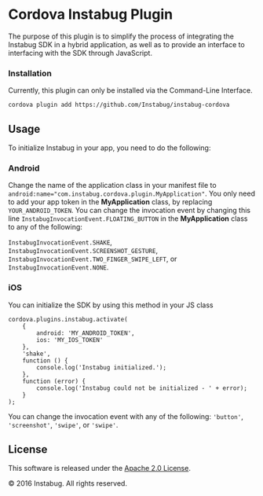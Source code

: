 Cordova Instabug Plugin
=================================

The purpose of this plugin is to simplify the process of integrating the Instabug SDK in a hybrid application, as well as to provide an interface to interfacing with the SDK through JavaScript.


### Installation
Currently, this plugin can only be installed via the Command-Line Interface.
```
cordova plugin add https://github.com/Instabug/instabug-cordova
```
## Usage
To initialize Instabug in your app, you need to do the following: 

### Android
Change the name of the application class in your manifest file to ```android:name="com.instabug.cordova.plugin.MyApplication"```. You only need to add your app token in the __MyApplication__ class, by replacing ```YOUR_ANDROID_TOKEN```. You can change the invocation event by changing this line ```InstabugInvocationEvent.FLOATING_BUTTON``` in the __MyApplication__ class to any of the following: 

```InstabugInvocationEvent.SHAKE```, ```InstabugInvocationEvent.SCREENSHOT_GESTURE```, ```InstabugInvocationEvent.TWO_FINGER_SWIPE_LEFT```, or ```InstabugInvocationEvent.NONE```. 

### iOS
You can initialize the SDK by using this method in your JS class
```
cordova.plugins.instabug.activate(
    {
        android: 'MY_ANDROID_TOKEN',
        ios: 'MY_IOS_TOKEN'
    },
    'shake',
    function () {
        console.log('Instabug initialized.');
    },
    function (error) {
        console.log('Instabug could not be initialized - ' + error);
    }
);
```
 You can change the invocation event with any of the following: ```'button'```, ```'screenshot'```, ```'swipe'```, or ```'swipe'```.

## License

This software is released under the <a href="http://opensource.org/licenses/Apache-2.0">Apache 2.0 License</a>.

© 2016 Instabug. All rights reserved.

